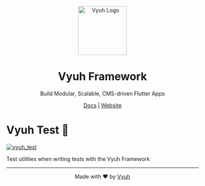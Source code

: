 <p align="center">
  <a href="https://vyuh.tech">
    <img src="https://github.com/vyuh-tech.png" alt="Vyuh Logo" height="128" />
  </a>
  <h1 align="center">Vyuh Framework</h1>
  <p align="center">Build Modular, Scalable, CMS-driven Flutter Apps</p>
  <p align="center">
    <a href="https://docs.vyuh.tech">Docs</a> |
    <a href="https://vyuh.tech">Website</a>
  </p>
</p>

# Vyuh Test 🧪

[![vyuh_test](https://img.shields.io/pub/v/vyuh_test.svg?label=vyuh_test&logo=dart&color=blue&style=for-the-badge)](https://pub.dev/packages/vyuh_test)

Test utilities when writing tests with the Vyuh Framework

---

<p align="center">Made with ❤️ by <a href="https://vyuh.tech">Vyuh</a></p>
